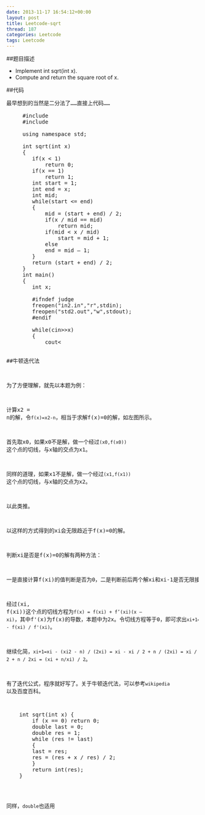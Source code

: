 ```yaml
---
date: 2013-11-17 16:54:12+00:00
layout: post
title: Leetcode-sqrt
thread: 187
categories: Leetcode
tags: Leetcode
---
```


##题目描述
<ul>
<li>Implement int sqrt(int x).</li>
<li>Compute and return the square root of x.</li>
</ul>

##代码
<pre class="prettyprint linenums">
最早想到的当然是二分法了……直接上代码……

	 #include <iostream>
	 #include <cstdio>

	 using namespace std;

	 int sqrt(int x)
	 {
		if(x < 1)
			return 0;
		if(x == 1)
			return 1;
		int start = 1;
		int end = x;
		int mid;
		while(start <= end)
		{
			mid = (start + end) / 2;
			if(x / mid == mid)
				return mid;
			if(mid < x / mid)
				start = mid + 1;
			else
			end = mid – 1;
		}
		return (start + end) / 2;
	 }
	 int main()
	 {
		int x;

		#ifndef judge
		freopen("in2.in","r",stdin);
		freopen("std2.out","w",stdout);
		#endif

		while(cin>>x)
		{
			cout<<sqrt(x)<<endl;
		}

		#ifndef judge
		fclose(stdin);
		fclose(stdout);
		#endif

		return 0;
	 }
 
好像还有更简单的办法,`end`直接取`x/2+1`即可，因为一个数的平方根不会比一半大……

##代码二 
	 int sqrt(int x) {
	    long long i = 0;
	    long long j = x / 2 + 1;
	    while (i <= j)
	    {
		long long mid = (i + j) / 2;
		long long sq = mid * mid;
		if (sq == x) return mid;
		else if (sq < x) i = mid + 1;
		else j = mid – 1;
	    }
	    return j;
	 }
	 
</pre>
 
##牛顿迭代法

   为了方便理解，就先以本题为例：

   计算x2 = n的解，令`f(x)=x2-n`，相当于求解f(x)=0的解，如左图所示。

   首先取x0，如果x0不是解，做一个经过`(x0,f(x0))`这个点的切线，与x轴的交点为x1。

   同样的道理，如果x1不是解，做一个经过`(x1,f(x1))`这个点的切线，与x轴的交点为x2。

   以此类推。

   以这样的方式得到的xi会无限趋近于f(x)=0的解。

   判断xi是否是f(x)=0的解有两种方法：

   一是直接计算f(xi)的值判断是否为0，二是判断前后两个解xi和xi-1是否无限接近。

 

经过(xi, f(xi))这个点的切线方程为`f(x) = f(xi) + f’(xi)(x – xi)`，其中f'(x)为f(x)的导数，本题中为2x。令切线方程等于0，即可求出`xi+1=xi - f(xi) / f'(xi)`。

继续化简，`xi+1=xi - (xi2 - n) / (2xi) = xi - xi / 2 + n / (2xi) = xi / 2 + n / 2xi = (xi + n/xi) / 2`。


有了迭代公式，程序就好写了。关于牛顿迭代法，可以参考`wikipedia`以及百度百科。
<pre class="prettyprint linenums">
	int sqrt(int x) {
	    if (x == 0) return 0;
	    double last = 0;
	    double res = 1;
	    while (res != last)
	    {
		last = res;
		res = (res + x / res) / 2;
	    }
	    return int(res);
	}
</pre>	 
 
同样，`double`也适用



